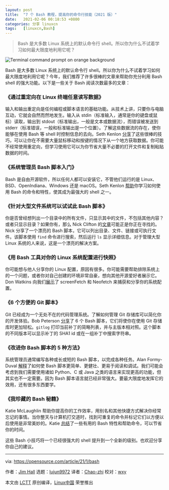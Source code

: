 ```yaml
---
layout: post
title:	"7 个 Bash 教程，提高你的命令行技能（2021 版）"
date:	2021-02-06 00:18:53 +0800 
categories:	分享 linuxcn 
tags:	[linuxcn,Bash]
---
```




> 
> Bash 是大多数 Linux 系统上的默认命令行 shell。所以你为什么不试着学习如何最大限度地利用它呢？
> 
> 
> 


![](/Asserts/Images//attachment/album/202102/06/001837cujo0ql3utfobrrj.jpg "Terminal command prompt on orange background")


Bash 是大多数 Linux 系统上的默认命令行 shell。所以你为什么不试着学习如何最大限度地利用它呢？今年，我们推荐了许多很棒的文章来帮助你充分利用 Bash shell 的强大功能。以下是一些关于 Bash 阅读次数最多的文章：


### 《通过重定向在 Linux 终端任意读写数据》


输入和输出重定向是任何编程或脚本语言的基础功能。从技术上讲，只要你与电脑互动，它就会自然而然地发生。输入从 stdin（标准输入，通常是你的键盘或鼠标）读取，输出到 stdout（标准输出，一般是文本或数据流），而错误被发送到 stderr（标准错误，一般和标准输出是一个位置）。了解这些数据流的存在，使你能够在使用 Bash 等 shell 时控制信息的去向。Seth Kenlon [分享](/article-12385-1.html)了这些很棒的技巧，可以让你在不需要大量鼠标移动和按键的情况下从一个地方获取数据。你可能不经常使用重定向，但学习使用它可以为你节省大量不必要的打开文件和复制粘贴数据的时间。


### 《系统管理员 Bash 脚本入门》


Bash 是自由开源软件，所以任何人都可以安装它，不管他们运行的是 Linux、BSD、OpenIndiana、Windows 还是 macOS。Seth Kenlon [帮助](https://opensource.com/article/20/4/bash-sysadmins-ebook)你学习如何使用 Bash 的命令和特性，使其成为最强大的 shell 之一。


### 《针对大型文件系统可以试试此 Bash 脚本》


你是否曾经想列出一个目录中的所有文件，只显示其中的文件，不包括其他内容？或者只显示目录？如果你有，那么 Nick Clifton 的[文章](/article-12025-1.html)可能正是你正在寻找的。Nick 分享了一个漂亮的 Bash 脚本，它可以列出目录、文件、链接或可执行文件。该脚本使用 `find` 命令进行搜索，然后运行 `ls` 显示详细信息。对于管理大型 Linux 系统的人来说，这是一个漂亮的解决方案。


### 《用 Bash 工具对你的 Linux 系统配置进行快照》


你可能想与他人分享你的 Linux 配置，原因有很多。你可能需要帮助排除系统上的一个问题，或者你对自己创建的环境非常自豪，想向其他开源爱好者展示它。Don Watkins 向我们[展示](https://opensource.com/article/20/1/screenfetch-neofetch)了 screenFetch 和 Neofetch 来捕获和分享你的系统配置。


### 《6 个方便的 Git 脚本》


Git 已经成为一个无处不在的代码管理系统。了解如何管理 Git 存储库可以简化你的开发体验。Bob Peterson [分享](/article-11797-1.html)了 6 个 Bash 脚本，它们将使你在使用 Git 存储库时更加轻松。`gitlog` 打印当前补丁的简略列表，并与主版本相对照。这个脚本的不同版本可以显示补丁的 SHA1 id 或在一组补丁中搜索字符串。


### 《改进你 Bash 脚本的 5 种方法》


系统管理员通常编写各种或长或短的 Bash 脚本，以完成各种任务。Alan Formy-Duval [解释](https://opensource.com/article/20/1/improve-bash-scripts)了如何使 Bash 脚本更简单、更健壮、更易于阅读和调试。我们可能会考虑到我们需要使用诸如 Python、C 或 Java 之类的语言来实现更高的功能，但其实也不一定需要。因为 Bash 脚本语言就已经非常强大。要最大限度地发挥它的效用，还有很多东西要学。


### 《我珍藏的 Bash 秘籍》


Katie McLaughlin 帮助你提高你的工作效率，用别名和其他快捷方式解决你经常忘记的事情。当你整天与计算机打交道时，找到可重复的命令并标记它们以方便以后使用是非常美妙的。Katie [总结](/article-11841-1.html)了一些有用的 Bash 特性和帮助命令，可以节省你的时间。


这些 Bash 小技巧将一个已经很强大的 shell 提升到一个全新的级别。也欢迎分享你自己的建议。




---


via: <https://opensource.com/article/21/1/bash>


作者：[Jim Hall](https://opensource.com/users/jim-hall) 选题：[lujun9972](https://github.com/lujun9972) 译者：[Chao-zhi](https://github.com/Chao-zhi) 校对：[wxy](https://github.com/wxy)


本文由 [LCTT](https://github.com/LCTT/TranslateProject) 原创编译，[Linux中国](https://linux.cn/) 荣誉推出
